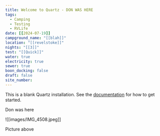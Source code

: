 ```yaml
---
title: Welcome to Quartz - DON WAS HERE
tags:
  - Camping
  - Testing
  - RVLife
date: [[2024-07-19]]
campground_name: "[[blah]]"
location: "[[revelstoke]]"
nights: "[[3]]"
test: "[[Quick]]"
water: true
electricity: true
sewer: true
boon_docking: false
draft: false
site_number:
---
```


This is a blank Quartz installation.
See the [documentation](https://quartz.jzhao.xyz) for how to get started.

Don was here

![[images/IMG_4508.jpeg]]

Picture above